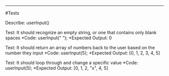 ---
#Tests

Describe: userInput()

Test: It should recognize an empty string, or one that contains only blank spaces
*Code: 
userInput("   ");
*Expected Output: 0


Test: It should return an array of numbers back to the user based on the number they input
*Code: 
userInput(5);
*Expected Output: [0, 1, 2, 3, 4, 5]

Test: It should loop through and change a specific value
*Code:
userInput(5);
*Expected Output: [0, 1, 2, "x", 4, 5]